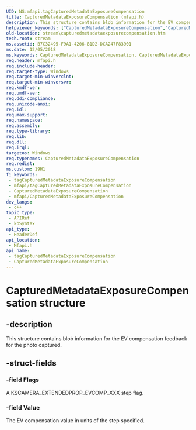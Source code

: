 ```yaml
---
UID: NS:mfapi.tagCapturedMetadataExposureCompensation
title: CapturedMetadataExposureCompensation (mfapi.h)
description: This structure contains blob information for the EV compensation feedback for the photo captured.
helpviewer_keywords: ["CapturedMetadataExposureCompensation","CapturedMetadataExposureCompensation structure [Streaming Media Devices]","mfapi/CapturedMetadataExposureCompensation","stream.capturedmetadataexposurecompensation"]
old-location: stream\capturedmetadataexposurecompensation.htm
tech.root: stream
ms.assetid: B7C32495-F9A1-4206-81D2-DCA247F83901
ms.date: 12/05/2018
ms.keywords: CapturedMetadataExposureCompensation, CapturedMetadataExposureCompensation structure [Streaming Media Devices], mfapi/CapturedMetadataExposureCompensation, stream.capturedmetadataexposurecompensation
req.header: mfapi.h
req.include-header: 
req.target-type: Windows
req.target-min-winverclnt: 
req.target-min-winversvr: 
req.kmdf-ver: 
req.umdf-ver: 
req.ddi-compliance: 
req.unicode-ansi: 
req.idl: 
req.max-support: 
req.namespace: 
req.assembly: 
req.type-library: 
req.lib: 
req.dll: 
req.irql: 
targetos: Windows
req.typenames: CapturedMetadataExposureCompensation
req.redist: 
ms.custom: 19H1
f1_keywords:
 - tagCapturedMetadataExposureCompensation
 - mfapi/tagCapturedMetadataExposureCompensation
 - CapturedMetadataExposureCompensation
 - mfapi/CapturedMetadataExposureCompensation
dev_langs:
 - c++
topic_type:
 - APIRef
 - kbSyntax
api_type:
 - HeaderDef
api_location:
 - Mfapi.h
api_name:
 - tagCapturedMetadataExposureCompensation
 - CapturedMetadataExposureCompensation
---
```


# CapturedMetadataExposureCompensation structure


## -description

This structure contains blob information for the EV compensation feedback for the photo captured.

## -struct-fields

### -field Flags

A KSCAMERA_EXTENDEDPROP_EVCOMP_XXX step flag.

### -field Value

The EV compensation value in units of the step specified.

